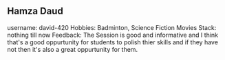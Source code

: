 ## Hamza Daud
username: david-420
Hobbies: Badminton, Science Fiction Movies
Stack: nothing till now
Feedback: The Session is good and informative and I think that's a good oppurtunity for students to polish thier skills and if they have not then it's also a great oppurtunity for them.